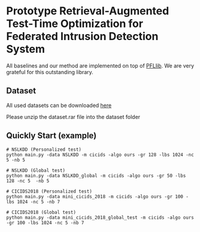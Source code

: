 # Prototype Retrieval-Augmented Test-Time Optimization  for Federated Intrusion Detection System

All baselines and our method are implemented on top of [PFLlib](https://www.pfllib.com/benchmark.html). 
We are very grateful for this outstanding library.



## Dataset

All used datasets can be downloaded [here](https://drive.google.com/file/d/1mS2fbBCeXSvNeOlrvd0sOme2uUgTKqpJ/view?usp=sharing)

Please unzip the dataset.rar file into the dataset folder


## Quickly Start (example)
```
# NSLKDD (Personalized test)
python main.py -data NSLKDD -m cicids -algo ours -gr 128 -lbs 1024 -nc 5 -nb 5

# NSLKDD (Global test)
python main.py -data NSLKDD_global -m cicids -algo ours -gr 50 -lbs 128 -nc 5  -nb 5

# CICIDS2018 (Personalized test)
python main.py -data mini_cicids_2018 -m cicids -algo ours -gr 100 -lbs 1024 -nc 5 -nb 7

# CICIDS2018 (Global test)
python main.py -data mini_cicids_2018_global_test -m cicids -algo ours -gr 100 -lbs 1024 -nc 5 -nb 7

```
